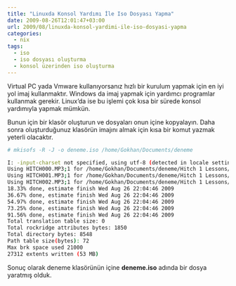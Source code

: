 ```yaml
---
title: "Linuxda Konsol Yardımı İle Iso Dosyası Yapma"
date: 2009-08-26T12:01:47+03:00
url: 2009/08/linuxda-konsol-yardimi-ile-iso-dosyasi-yapma
categories:
  - nix
tags:
  - iso
  - iso dosyası oluşturma
  - konsol üzerinden iso oluşturma
---
```

Virtual PC yada Vmware kullanıyorsanız hızlı bir kurulum yapmak için en iyi yol imaj kullanmaktır. Windows da imaj yapmak için yardımcı programlar kullanmak gerekir. Linux’da ise bu işlemi çok kısa bir sürede konsol yardımıyla yapmak mümkün.

Bunun için bir klasör oluşturun ve dosyaları onun içine kopyalayın. Daha sonra oluşturduğunuz klasörün imajını almak için kısa bir komut yazmak yeterli olacaktır.

```sh
# mkisofs -R -J -o deneme.iso /home/Gokhan/Documents/deneme
```

```sh
I: -input-charset not specified, using utf-8 (detected in locale settings)
Using HITCH000.MP3;1 for /home/Gokhan/Documents/deneme/Hitch 1 Lessons/Hitch 1 Lessons/Hitch 1 Commentary.mp3 (Hitch 1 MS.mp3)
Using HITCH001.MP3;1 for /home/Gokhan/Documents/deneme/Hitch 1 Lessons/Hitch 1 Lessons/Hitch 1 MS.mp3 (Hitch 1 MS-POV.mp3)
Using HITCH002.MP3;1 for /home/Gokhan/Documents/deneme/Hitch 1 Lessons/Hitch 1 Lessons/Hitch 1 MS-POV.mp3 (Hitch 1 Vocab.mp3)
18.33% done, estimate finish Wed Aug 26 22:04:46 2009
36.67% done, estimate finish Wed Aug 26 22:04:46 2009
54.97% done, estimate finish Wed Aug 26 22:04:46 2009
73.25% done, estimate finish Wed Aug 26 22:04:46 2009
91.56% done, estimate finish Wed Aug 26 22:04:46 2009
Total translation table size: 0
Total rockridge attributes bytes: 1850
Total directory bytes: 8548
Path table size(bytes): 72
Max brk space used 21000
27312 extents written (53 MB)
```

Sonuç olarak deneme klasörünün içine **deneme.iso** adında bir dosya yaratmış olduk.

